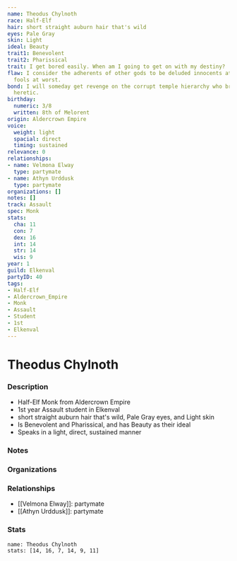 ```yaml
---
name: Theodus Chylnoth
race: Half-Elf
hair: short straight auburn hair that's wild
eyes: Pale Gray
skin: Light
ideal: Beauty
trait1: Benevolent
trait2: Pharissical
trait: I get bored easily. When am I going to get on with my destiny?
flaw: I consider the adherents of other gods to be deluded innocents at best, or ignorant
  fools at worst.
bond: I will someday get revenge on the corrupt temple hierarchy who branded me a
  heretic.
birthday:
  numeric: 3/8
  written: 8th of Melorent
origin: Aldercrown Empire
voice:
  weight: light
  spacial: direct
  timing: sustained
relevance: 0
relationships:
- name: Velmona Elway
  type: partymate
- name: Athyn Urddusk
  type: partymate
organizations: []
notes: []
track: Assault
spec: Monk
stats:
  cha: 11
  con: 7
  dex: 16
  int: 14
  str: 14
  wis: 9
year: 1
guild: Elkenval
partyID: 40
tags:
- Half-Elf
- Aldercrown_Empire
- Monk
- Assault
- Student
- 1st
- Elkenval
---
```

# Theodus Chylnoth
### Description
- Half-Elf Monk from Aldercrown Empire
- 1st year Assault student in Elkenval
- short straight auburn hair that's wild, Pale Gray eyes, and Light skin
- Is Benevolent and Pharissical, and has Beauty as their ideal
- Speaks in a light, direct, sustained manner

### Notes

### Organizations

### Relationships
- [[Velmona Elway]]: partymate
- [[Athyn Urddusk]]: partymate

### Stats
```statblock
name: Theodus Chylnoth
stats: [14, 16, 7, 14, 9, 11]
```